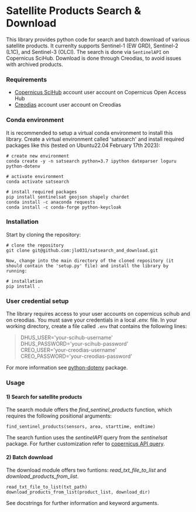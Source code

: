 # Satellite Products Search & Download

This library provides python code for search and batch download of various satellite products. It currenlty supports Sentinel-1 (EW GRD), Sentinel-2 (L1C), and Sentinel-3 (OLCI). The search is done via `SentinelAPI` on Copernicus SciHub. Download is done through Creodias, to avoid issues with archived products.


### Requirements

- [Copernicus SciHub] account user account on Copernicus Open Access Hub
- [Creodias] account user account on Creodias


### Conda environment
It is recommended to setup a virtual conda environment to install this library. Create a virtual environment called 'satsearch' and install required packages like this (tested on Ubuntu22.04 February 17th 2023):

    # create new environment
    conda create -y -n satsearch python=3.7 ipython dateparser loguru python-dotenv

    # activate environment
    conda activate satsearch
    
    # install required packages
    pip install sentinelsat geojson shapely chardet
    conda install -c anaconda requests
    conda install -c conda-forge python-keycloak


### Installation

Start by cloning the repository:

    # clone the repository
    git clone git@github.com:jlo031/satsearch_and_download.git
    
    Now, change into the main directory of the cloned repository (it should contain the 'setup.py' file) and install the library by running:

    # installation
    pip install .



### User credential setup

The library requires access to your user accounts on copernicus scihub and on creodias. You must save your credentials in a local _.env._ file. In your working directory, create a file called `.env` that contains the following lines:
    
>DHUS_USER='your-scihub-username'  
>DHUS_PASSWORD='your-scihub-password'  
>CREO_USER='your-creodias-username'  
>CREO_PASSWORD='your-creodias-password'

For more information see [python-dotenv] package.


### Usage

#### 1) Search for satellite products
The search module offers the _find_sentinel_products_ function, which requires the following positional arguments:
```
find_sentinel_products(sensors, area, starttime, endtime)
```
The search funtion uses the _sentinelAPI_ query from the _sentinelsat_ package. For further customization refer to [copernicus API query].

#### 2) Batch download
The download module offers two funtions: _read_txt_file_to_list_ and _download_products_from_list_.
```
read_txt_file_to_list(txt_path)
download_products_from_list(product_list, download_dir)
```
See docstrings for further information and keyword arguments.




[Copernicus SciHub]: https://scihub.copernicus.eu/dhus/#/home
[Creodias]:https://creodias.eu/
[python-dotenv]:https://pypi.org/project/python-dotenv/

[copernicus API query]:https://scihub.copernicus.eu/twiki/do/view/SciHubUserGuide/FullTextSearch?redirectedfrom=SciHubUserGuide.3FullTextSearch
